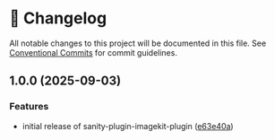 <!-- markdownlint-disable --><!-- textlint-disable -->

# 📓 Changelog

All notable changes to this project will be documented in this file. See
[Conventional Commits](https://conventionalcommits.org) for commit guidelines.

## 1.0.0 (2025-09-03)

### Features

- initial release of sanity-plugin-imagekit-plugin ([e63e40a](https://github.com/vishnupprajapat/imagekit/commit/e63e40a2de9a091ddea12cdd85c7e4141093a4b6))
